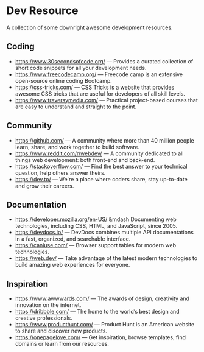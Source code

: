 # Dev Resource

A collection of some downright awesome development resources.

## Coding
- https://www.30secondsofcode.org/ &mdash; Provides a curated collection of short code snippets for all your development needs.
- https://www.freecodecamp.org/ &mdash; Freecode camp is an extensive open-source online coding Bootcamp.
- https://css-tricks.com/ &mdash; CSS Tricks is a website that provides awesome CSS tricks that are useful for developers of all skill levels.
- https://www.traversymedia.com/ &mdash; Practical project-based courses that are easy to understand and straight to the point.

## Community
- https://github.com/ &mdash; A community where more than 40 million people learn, share, and work together to build software.
- https://www.reddit.com/r/webdev/ &mdash; A community dedicated to all things web development: both front-end and back-end.
- https://stackoverflow.com/ &mdash; Find the best answer to your technical question, help others answer theirs.
- https://dev.to/ &mdash; We're a place where coders share, stay up-to-date and grow their careers.

## Documentation
- https://developer.mozilla.org/en-US/ &mdash Documenting web technologies, including CSS, HTML, and JavaScript, since 2005.
- https://devdocs.io/ &mdash; DevDocs combines multiple API documentations in a fast, organized, and searchable interface.
- https://caniuse.com/ &mdash; Browser support tables for modern web technologies.
- https://web.dev/ &mdash; Take advantage of the latest modern technologies to build amazing web experiences for everyone.

## Inspiration
- https://www.awwwards.com/ &mdash; The awards of design, creativity and innovation on the internet.
- https://dribbble.com/ &mdash; The home to the world’s best design and creative professionals.
- https://www.producthunt.com/ &mdash; Product Hunt is an American website to share and discover new products.
- https://onepagelove.com/ &mdash; Get inspiration, browse templates, find domains or learn from our resources.
